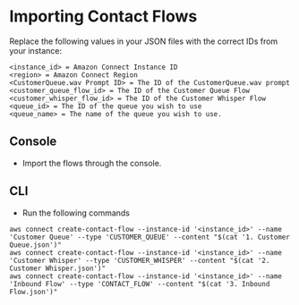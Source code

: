 # Importing Contact Flows


Replace the following values in your JSON files with the correct IDs from your instance:
 ```     
<instance_id> = Amazon Connect Instance ID
<region> = Amazon Connect Region
<CustomerQueue.wav Prompt ID> = The ID of the CustomerQueue.wav prompt
<customer_queue_flow_id> = The ID of the Customer Queue Flow
<customer_whisper_flow_id> = The ID of the Customer Whisper Flow
<queue_id> = The ID of the queue you wish to use
<queue_name> = The name of the queue you wish to use.
```

## Console
* Import the flows through the console.

## CLI
* Run the following commands
```
aws connect create-contact-flow --instance-id '<instance_id>' --name 'Customer Queue' --type 'CUSTOMER_QUEUE' --content "$(cat '1. Customer Queue.json')"
aws connect create-contact-flow --instance-id '<instance_id>' --name 'Customer Whisper' --type 'CUSTOMER_WHISPER' --content "$(cat '2. Customer Whisper.json')"
aws connect create-contact-flow --instance-id '<instance_id>' --name 'Inbound Flow' --type 'CONTACT_FLOW' --content "$(cat '3. Inbound Flow.json')"
```
